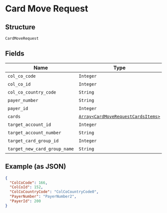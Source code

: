 
# Card Move Request

## Structure

`CardMoveRequest`

## Fields

| Name | Type | Tags | Description |
|  --- | --- | --- | --- |
| `col_co_code` | `Integer` | Optional | - |
| `col_co_id` | `Integer` | Optional | - |
| `col_co_country_code` | `String` | Optional | - |
| `payer_number` | `String` | Optional | - |
| `payer_id` | `Integer` | Optional | - |
| `cards` | [`Array<CardMoveRequestCardsItems>`](../../doc/models/card-move-request-cards-items.md) | Optional | - |
| `target_account_id` | `Integer` | Optional | - |
| `target_account_number` | `String` | Optional | - |
| `target_card_group_id` | `Integer` | Optional | - |
| `target_new_card_group_name` | `String` | Optional | - |

## Example (as JSON)

```json
{
  "ColCoCode": 166,
  "ColCoId": 152,
  "ColCoCountryCode": "ColCoCountryCode0",
  "PayerNumber": "PayerNumber2",
  "PayerId": 200
}
```

